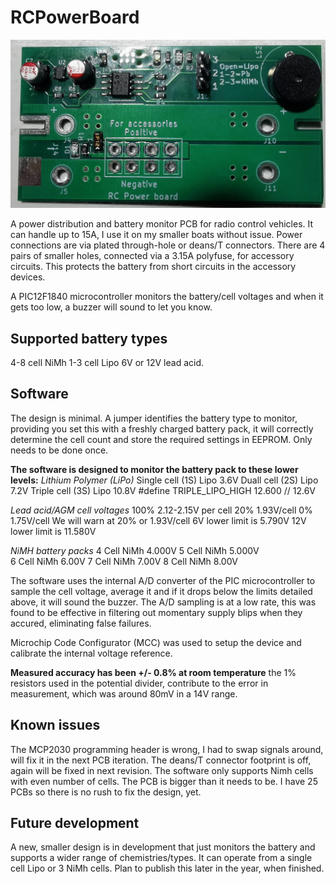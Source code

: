# RCPowerBoard

![Photo of the PCB](https://github.com/istedman/RCPowerBoard/blob/main/IMG_20240406_182102.jpg)

A power distribution and battery monitor PCB for radio control vehicles. It can handle up to 15A, I use it on my smaller boats without issue.
Power connections are via plated through-hole or deans/T connectors. There are 4 pairs of smaller holes, connected via a 3.15A polyfuse, for accessory circuits. This protects the battery from short circuits in the accessory devices.

A PIC12F1840 microcontroller monitors the battery/cell voltages and when it gets too low, a buzzer will sound to let you know.

## Supported battery types

4-8 cell NiMh
1-3 cell Lipo
6V or 12V lead acid.

## Software
The design is minimal. A jumper identifies the battery type to monitor, providing you set this with a freshly charged battery pack, it will correctly determine the cell count and store the required settings in EEPROM. Only needs to be done once.

**The software is designed to monitor the battery pack to these lower levels:**
_Lithium Polymer (LiPo)_
Single cell (1S) Lipo    3.6V
Duall cell (2S) Lipo     7.2V
Triple cell (3S) Lipo    10.8V
#define TRIPLE_LIPO_HIGH    12.600     // 12.6V

_Lead acid/AGM cell voltages_
 100% 2.12-2.15V per cell
 20% 1.93V/cell
 0% 1.75V/cell
 We will warn at 20% or 1.93V/cell
6V lower limit is  5.790V
12V lower limit is 11.580V     

_NiMH battery packs_
4 Cell NiMh    4.000V
5 Cell NiMh    5.000V    
6 Cell NiMh    6.00V
7 Cell NiMh    7.00V
8 Cell NiMh    8.00V

The software uses the internal A/D converter of the PIC microcontroller to sample the cell voltage, average it and if it drops below the limits detailed above, it will sound the buzzer. The A/D sampling is at a low rate, this was found to be effective in filtering out momentary supply blips when they accured, eliminating false failures.

Microchip Code Configurator (MCC) was used to setup the device and calibrate the internal voltage reference.

**Measured accuracy has been +/- 0.8% at room temperature** the 1% resistors used in the potential divider, contribute to the error in measurement, which was around 80mV in a 14V range.

## Known issues

The MCP2030 programming header is wrong, I had to swap signals around, will fix it in the next PCB iteration.
The deans/T connector footprint is off, again will be fixed in next revision.
The software only supports Nimh cells with even number of cells.
The PCB is bigger than it needs to be. I have 25 PCBs so there is no rush to fix the design, yet.

## Future development
A new, smaller design is in development that just monitors the battery and supports a wider range of chemistries/types. It can operate from a single cell Lipo or 3 NiMh cells. Plan to publish this later in the year, when finished.
